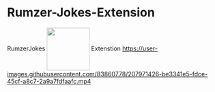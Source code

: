 # Rumzer-Jokes-Extension
RumzerJokes
<img align="center" src="https://i.ibb.co/BCVG733/logo.png" width="100" height="100">
Extenstion
https://user-images.githubusercontent.com/83860778/207971426-be3341e5-fdce-45cf-a8c7-2a9a7fdfaafc.mp4 
